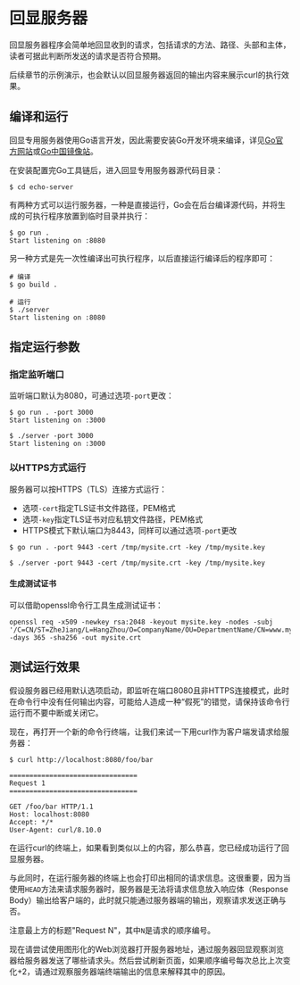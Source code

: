 # 回显服务器

回显服务器程序会简单地回显收到的请求，包括请求的方法、路径、头部和主体，读者可据此判断所发送的请求是否符合预期。

后续章节的示例演示，也会默认以回显服务器返回的输出内容来展示curl的执行效果。

## 编译和运行

回显专用服务器使用Go语言开发，因此需要安装Go开发环境来编译，详见[Go官方网站](https://go.dev/)或[Go中国镜像站](https://golang.google.cn/)。

在安装配置完Go工具链后，进入回显专用服务器源代码目录：

```shell
$ cd echo-server
```

有两种方式可以运行服务器，一种是直接运行，Go会在后台编译源代码，并将生成的可执行程序放置到临时目录并执行：

```shell
$ go run .
Start listening on :8080
```

另一种方式是先一次性编译出可执行程序，以后直接运行编译后的程序即可：

```shell
# 编译
$ go build .
```

```shell
# 运行
$ ./server
Start listening on :8080
```

## 指定运行参数

### 指定监听端口

监听端口默认为8080，可通过选项`-port`更改：

```shell
$ go run . -port 3000
Start listening on :3000
```

```shell
$ ./server -port 3000
Start listening on :3000
```

### 以HTTPS方式运行

服务器可以按HTTPS（TLS）连接方式运行：

- 选项`-cert`指定TLS证书文件路径，PEM格式
- 选项`-key`指定TLS证书对应私钥文件路径，PEM格式
- HTTPS模式下默认端口为8443，同样可以通过选项`-port`更改

```shell
$ go run . -port 9443 -cert /tmp/mysite.crt -key /tmp/mysite.key
```

```shell
$ ./server -port 9443 -cert /tmp/mysite.crt -key /tmp/mysite.key
```

#### 生成测试证书

可以借助openssl命令行工具生成测试证书：

```shell
openssl req -x509 -newkey rsa:2048 -keyout mysite.key -nodes -subj '/C=CN/ST=ZheJiang/L=HangZhou/O=CompanyName/OU=DepartmentName/CN=www.mysite.com' -days 365 -sha256 -out mysite.crt
```

## 测试运行效果

假设服务器已经用默认选项启动，即监听在端口8080且非HTTPS连接模式，此时在命令行中没有任何输出内容，可能给人造成一种“假死”的错觉，请保持该命令行运行而不要中断或关闭它。

现在，再打开一个新的命令行终端，让我们来试一下用curl作为客户端发请求给服务器：

```shell
$ curl http://localhost:8080/foo/bar

================================
Request 1
================================

GET /foo/bar HTTP/1.1
Host: localhost:8080
Accept: */*
User-Agent: curl/8.10.0
```

在运行curl的终端上，如果看到类似以上的内容，那么恭喜，您已经成功运行了回显服务器。

与此同时，在运行服务器的终端上也会打印出相同的请求信息。这很重要，因为当使用`HEAD`方法来请求服务器时，服务器是无法将请求信息放入响应体（Response Body）输出给客户端的，此时就只能通过服务器端的输出，观察请求发送正确与否。

注意最上方的标题"Request N"，其中`N`是请求的顺序编号。

现在请尝试使用图形化的Web浏览器打开服务器地址，通过服务器回显观察浏览器给服务器发送了哪些请求头。然后尝试刷新页面，如果顺序编号每次总比上次变化+2，请通过观察服务器端终端输出的信息来解释其中的原因。
